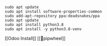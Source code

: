 ```
sudo apt update 
sudo apt install software-properties-common 
sudo add-apt-repository ppa:deadsnakes/ppa 
sudo apt update 
sudo apt install python3.8
sudo apt install -y python3.8-venv
```

[[Odoo Install]]
[[🐍pipwheel]]